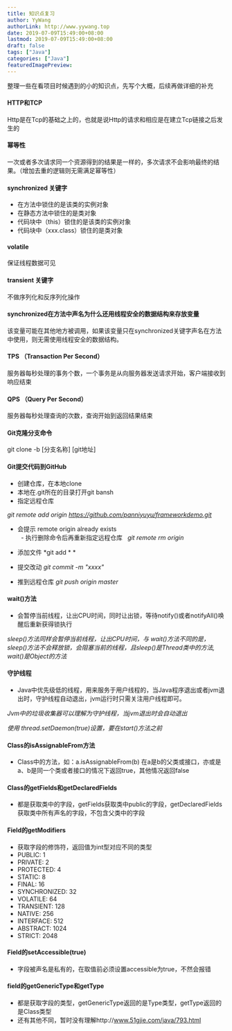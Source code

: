 ```yaml
---
title: 知识点复习
author: YyWang
authorLink: http://www.yywang.top
date: 2019-07-09T15:49:00+08:00
lastmod: 2019-07-09T15:49:00+08:00
draft: false
tags: ["Java"]
categories: ["Java"]
featuredImagePreview: 
---
```

整理一些在看项目时候遇到的小的知识点，先写个大概，后续再做详细的补充
#### HTTP和TCP

Http是在Tcp的基础之上的，也就是说Http的请求和相应是在建立Tcp链接之后发生的

#### 幂等性

一次或者多次请求同一个资源得到的结果是一样的，多次请求不会影响最终的结果。（增加去重的逻辑则无需满足幂等性）

#### synchronized 关键字

- 在方法中锁住的是该类的实例对象
- 在静态方法中锁住的是类对象
- 代码块中（this）锁住的是该类的实例对象
- 代码块中（xxx.class）锁住的是类对象

#### volatile

保证线程数据可见

#### transient 关键字

不做序列化和反序列化操作

#### synchronized在方法中声名为什么还用线程安全的数据结构来存放变量

该变量可能在其他地方被调用，如果该变量只在synchronized关键字声名在方法中使用，则无需使用线程安全的数据结构。

#### TPS （Transaction Per Second）

服务器每秒处理的事务个数，一个事务是从向服务器发送请求开始，客户端接收到响应结束

#### QPS  （Query Per Second）

服务器每秒处理查询的次数，查询开始到返回结果结束
#### Git克隆分支命令

git clone -b [分支名称] [git地址]

#### Git提交代码到GitHub
+ 创建仓库，在本地clone
+ 本地在.git所在的目录打开git bansh
+ 指定远程仓库

 *git remote add origin https://github.com/panniyuyu/frameworkdemo.git*
 
   + 会提示 remote origin already exists	
   - 执行删除命令后再重新指定远程仓库
   
   *git remote rm origin*
   
+ 添加文件
*git add * *
+ 提交改动
 *git commit -m "xxxx"*
+ 推到远程仓库
 *git push origin master*
 
 
 #### wait()方法
 + 会暂停当前线程，让出CPU时间，同时让出锁，等待notify()或者notifyAll()唤醒后重新获得锁执行
 
 *sleep()方法同样会暂停当前线程，让出CPU时间，与 wait()方法不同的是，sleep()方法不会释放锁，会阻塞当前的线程，且sleep()是Thread类中的方法, wait()是Object的方法*

#### 守护线程
+ Java中优先级低的线程，用来服务于用户线程的，当Java程序退出或者jvm退出时，守护线程自动退出，jvm运行时只需关注用户线程即可。

 *Jvm中的垃圾收集器可以理解为守护线程，当jvm退出时会自动退出*
 
 *使用 thread.setDaemon(true)设置，要在start()方法之前*

#### Class的isAssignableFrom方法
+ Class中的方法，如：a.isAssignableFrom(b) 在a是b的父类或接口，亦或是a、b是同一个类或者接口的情况下返回true，其他情况返回false

#### Class的getFields和getDeclaredFields
+ 都是获取类中的字段，getFields获取类中public的字段，getDeclaredFields获取类中所有声名的字段，不包含父类中的字段

#### Field的getModifiers
+ 获取字段的修饰符，返回值为int型对应不同的类型
+ PUBLIC: 1
+ PRIVATE: 2
+ PROTECTED: 4
+ STATIC: 8
+ FINAL: 16
+ SYNCHRONIZED: 32
+ VOLATILE: 64
+ TRANSIENT: 128
+ NATIVE: 256
+ INTERFACE: 512
+ ABSTRACT: 1024
+ STRICT: 2048

#### Field的setAccessible(true)
+ 字段被声名是私有的，在取值前必须设置accessible为true，不然会报错

#### field的getGenericType和getType
+ 都是获取字段的类型，getGenericType返回的是Type类型，getType返回的是Class类型
+ 还有其他不同，暂时没有理解http://www.51gjie.com/java/793.html
